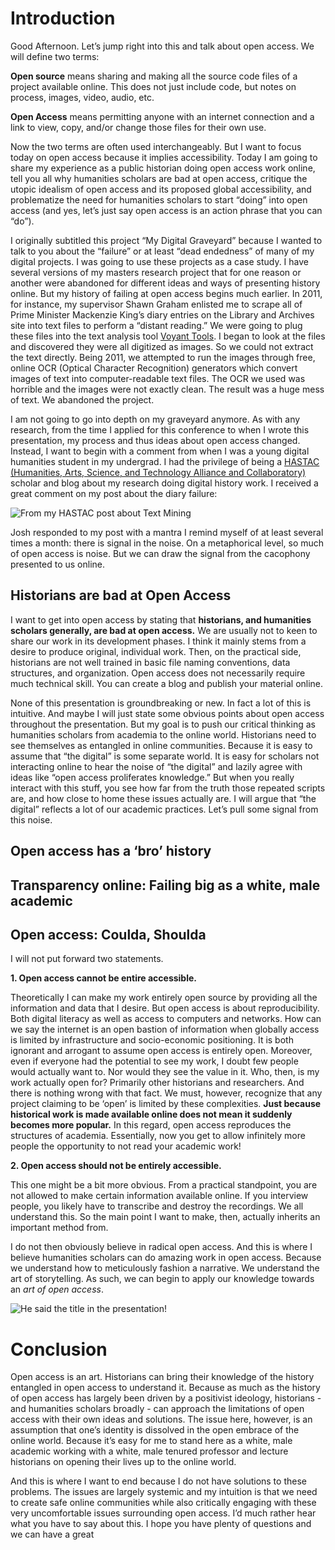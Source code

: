 <h1 id="introduction">Introduction</h1>
<p>Good Afternoon. Let’s jump right into this and talk about open access. We will define two terms:</p>
<p><strong>Open source</strong> means sharing and making all the source code files of a project available online. This does not just include code, but notes on process, images, video, audio, etc.</p>
<p><strong>Open Access</strong> means permitting anyone with an internet connection and a link to view, copy, and/or change those files for their own use.</p>
<p>Now the two terms are often used interchangeably. But I want to focus today on open access because it implies accessibility. Today I am going to share my experience as a public historian doing open access work online, tell you all why humanities scholars are bad at open access, critique the utopic idealism of open access and its proposed global accessibility, and problematize the need for humanities scholars to start “doing” into open access (and yes, let’s just say open access is an action phrase that you can “do”).</p>
<p>I originally subtitled this project “My Digital Graveyard” because I wanted to talk to you about the “failure” or at least “dead endedness” of many of my digital projects. I was going to use these projects as a case study. I have several versions of my masters research project that for one reason or another were abandoned for different ideas and ways of presenting history online. But my history of failing at open access begins much earlier. In 2011, for instance, my supervisor Shawn Graham enlisted me to scrape all of Prime Minister Mackenzie King’s diary entries on the Library and Archives site into text files to perform a “distant reading.” We were going to plug these files into the text analysis tool <a href="http://voyant-tools.org/">Voyant Tools</a>. I began to look at the files and discovered they were all digitized as images. So we could not extract the text directly. Being 2011, we attempted to run the images through free, online OCR (Optical Character Recognition) generators which convert images of text into computer-readable text files. The OCR we used was horrible and the images were not exactly clean. The result was a huge mess of text. We abandoned the project.</p>
<p>I am not going to go into depth on my graveyard anymore. As with any research, from the time I applied for this conference to when I wrote this presentation, my process and thus ideas about open access changed. Instead, I want to begin with a comment from when I was a young digital humanities student in my undergrad. I had the privilege of being a <a href="https://www.hastac.org/about-hastac">HASTAC (Humanities, Arts, Science, and Technology Alliance and Collaboratory)</a> scholar and blog about my research doing digital history work. I received a great comment on my post about the diary failure:</p>
<p><img src="https://i.imgur.com/WsasIah.png" alt="From my HASTAC post about Text Mining"></p>
<p>Josh responded to my post with a mantra I remind myself of at least several times a month: there is signal in the noise. On a metaphorical level, so much of open access is noise. But we can draw the signal from the cacophony presented to us online.</p>
<h2 id="historians-are-bad-at-open-access">Historians are bad at Open Access</h2>
<p>I want to get into open access by stating that <strong>historians, and humanities scholars generally, are bad at open access.</strong> We are usually not to keen to share our work in its development phases. I think it mainly stems from a desire to produce original, individual work. Then, on the practical side, historians are not well trained in basic file naming conventions, data structures, and organization. Open access does not necessarily require much technical skill. You can create a blog and publish your material online.</p>
<p>None of this presentation is groundbreaking or new. In fact a lot of this is intuitive. And maybe I will just state some obvious points about open access throughout the presentation. But my goal is to push our critical thinking as humanities scholars from academia to the online world. Historians need to see themselves as entangled in online communities. Because it is easy to assume that “the digital” is some separate world. It is easy for scholars not interacting online to hear the noise of “the digital” and lazily agree with ideas like “open access proliferates knowledge.” But when you really interact with this stuff, you see how far from the truth those repeated scripts are, and how close to home these issues actually are. I will argue that “the digital” reflects a lot of our academic practices. Let’s pull some signal from this noise.</p>
<h2 id="open-access-has-a-bro-history">Open access has a ‘bro’ history</h2>
<h2 id="transparency-online-failing-big-as-a-white-male-academic">Transparency online: Failing big as a white, male academic</h2>
<h2 id="open-access-coulda-shoulda">Open access: Coulda, Shoulda</h2>
<p>I will not put forward two statements.</p>
<p><strong>1. Open access cannot be entire accessible.</strong></p>
<p>Theoretically I can make my work entirely open source by providing all the information and data that I desire. But open access is about reproducibility. Both digital literacy as well as access to computers and networks. How can we say the internet is an open bastion of information when globally access is limited by infrastructure and socio-economic positioning. It is both ignorant and arrogant to assume open access is entirely open. Moreover, even if everyone had the potential to see my work, I doubt few people would actually want to. Nor would they see the value in it. Who, then, is my work actually open for? Primarily other historians and researchers. And there is nothing wrong with that fact. We must, however, recognize that any project claiming to be ‘open’ is limited by these complexities. <strong>Just because historical work is made available online does not mean it suddenly becomes more popular.</strong> In this regard, open access reproduces the structures of academia. Essentially, now you get to allow infinitely more people the opportunity to not read your academic work!</p>
<p><strong>2. Open access should not be entirely accessible.</strong></p>
<p>This one might be a bit more obvious. From a practical standpoint, you are not allowed to make certain information available online. If you interview people, you likely have to transcribe and destroy the recordings. We all understand this. So the main point I want to make, then, actually inherits an important method from.</p>
<p>I do not then obviously believe in radical open access. And this is where I believe humanities scholars can do amazing work in open access. Because we understand how to meticulously fashion a narrative. We understand the art of storytelling. As such, we can begin to apply our knowledge towards an <em>art of open access</em>.</p>
<p><img src="https://i.imgur.com/7QjpzqA.jpg" alt="He said the title in the presentation!"></p>
<h1 id="conclusion">Conclusion</h1>
<p>Open access is an art. Historians can bring their knowledge of the history entangled in open access to understand it. Because as much as the history of open access has largely been driven by a positivist ideology, historians - and humanities scholars broadly - can approach the limitations of open access with their own ideas and solutions. The issue here, however, is an assumption that one’s identity is dissolved in the open embrace of the online world. Because it’s easy for me to stand here as a white, male academic working with a white, male tenured professor and lecture historians on opening their lives up to the online world.</p>
<p>And this is where I want to end because I do not have solutions to these problems. The issues are largely systemic and my intuition is that we need to create safe online communities while also critically engaging with these very uncomfortable issues surrounding open access. I’d much rather hear what you have to say about this. I hope you have plenty of questions and we can have a great</p>
